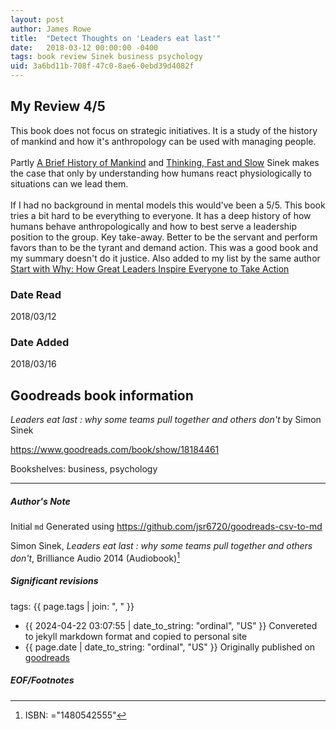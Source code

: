 ```yaml
---
layout: post
author: James Rowe
title:  "Detect Thoughts on 'Leaders eat last'"
date:   2018-03-12 00:00:00 -0400
tags: book review Sinek business psychology
uid: 3a6bd11b-708f-47c0-8ae6-0ebd39d4082f
---
```


<!-- highly dependent on how you personally use jekyll templates, and how you want this to show up -->
<!-- escape any jekyll keys with double brackets -->

## My Review 4/5

This book does not focus on strategic initiatives. It is a study of the history of mankind and how it's anthropology can be used with managing people.<br/><br/>Partly [A Brief History of Mankind](https://www.goodreads.com/book/show/6567068) and [Thinking, Fast and Slow](https://www.goodreads.com/book/show/11468377) Sinek makes the case that only by understanding how humans react physiologically to situations can we lead them.<br/><br/>If I had no background in mental models this would've been a 5/5. This book tries a bit hard to be everything to everyone. It has a deep history of how humans behave anthropologically and how to best serve a leadership position to the group. Key take-away. Better to be the servant and perform favors than to be the tyrant and demand action. This was a good book and my summary doesn't do it justice. Also added to my list by the same author [Start with Why: How Great Leaders Inspire Everyone to Take Action](https://www.goodreads.com/book/show/7108725)

### Date Read
2018/03/12

### Date Added
2018/03/16

## Goodreads book information

*Leaders eat last : why some teams pull together and others don't* by Simon Sinek

https://www.goodreads.com/book/show/18184461

Bookshelves: business, psychology

---

##### Author's Note

Initial `md` Generated using https://github.com/jsr6720/goodreads-csv-to-md

Simon Sinek, *Leaders eat last : why some teams pull together and others don't*,  Brilliance Audio 2014 (Audiobook)[^1]

##### Significant revisions

tags: {{ page.tags | join: ", " }} <!-- todo move this somewhere -->

- {{ 2024-04-22 03:07:55 | date_to_string: "ordinal", "US" }} Convereted to jekyll markdown format and copied to personal site
- {{ page.date | date_to_string: "ordinal", "US" }} Originally published on [goodreads](https://www.goodreads.com)

##### EOF/Footnotes

[^1]: ISBN: ="1480542555"